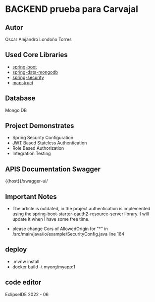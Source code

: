 # BACKEND prueba para Carvajal
## Autor

Oscar Alejandro Londoño Torres

## Used Core Libraries

- [spring-boot](https://spring.io/projects/spring-boot)
- [spring-data-mongodb](https://spring.io/projects/spring-data-mongodb)
- [spring-security](https://spring.io/projects/spring-security)
- [mapstruct](https://mapstruct.org)

## Database

Mongo DB

## Project Demonstrates

- Spring Security Configuration
- [JWT](https://jwt.io) Based Stateless Authentication
- Role Based Authorization
- Integration Testing

## APIS Documentation Swagger

{{host}}/swagger-ui/

## Important Notes

- The article is outdated, in the project authentication is implemented using the spring-boot-starter-oauth2-resource-server library. I will update it when I have some free time.

- please change Cors of AllowedOrigin for "*" in /src/main/java/io/example/SecurityConfig.java line 164

## deploy

- .mvnw install
- docker build -t myorg/myapp:1  

## code editor
EclipseIDE 2022 - 06
